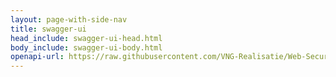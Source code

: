 ```yaml
---
layout: page-with-side-nav
title: swagger-ui
head_include: swagger-ui-head.html
body_include: swagger-ui-body.html
openapi-url: https://raw.githubusercontent.com/VNG-Realisatie/Web-Security/master/specificatie/genereervariant/openapi.yaml
---
```

<div id="swagger-ui"></div>
